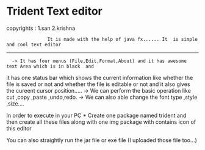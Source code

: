 # Trident Text editor
 copyrights : 1.san
              2.krishna
  
                   It is made with the help of java fx...... It  is simple and cool text editor 
  ------------------------------------------------------------------------------------------------- 
      -> It has four menus (File,Edit,Format,About) and it has awesome text Area which is in black  and
   it has one status bar which shows the current information like whether the file is saved or not and whether 
   the file is editable or not and it also gives the cureent cursor position.....
     ->  We can perform the basic operation like cut ,copy ,paste ,undo,redo.
     ->  We can also able change the font type ,style ,size....
    
    
    
    
    
   In order to execute in your PC
       * Create one package named trident and then create all these files along with one img package with contains icon of this editor
       
       
       
   You can also straightly run the jar file or exe file (I uploaded those file too...)
        
    
  

